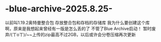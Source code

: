 # -blue-archive-2025.8.25-
以前叫1.19.2奥特曼整合包
存放整合包和存档的存储库
我为什么要创建这个库啊，原来是我想起来曾经有一版是怎么丢的了
不管了Blue Archive启动！
暂时废弃/(ㄒoㄒ)/~~上传的zip最高不过2GB，以后或许会分卷压缩再次更新
